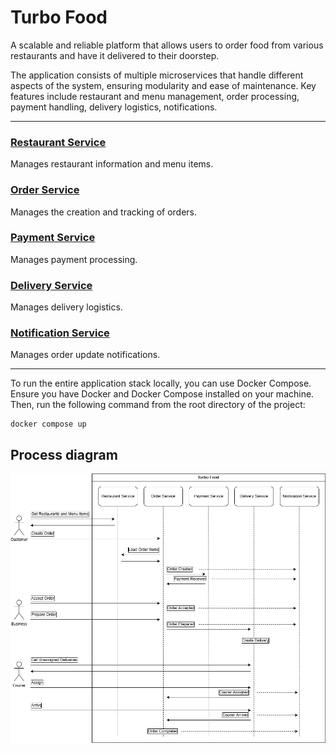 # Turbo Food

A scalable and reliable platform that allows users to order food from various restaurants
and have it delivered to their doorstep.

The application consists of multiple microservices that handle different aspects of the system,
ensuring modularity and ease of maintenance.
Key features include restaurant and menu management, order processing, payment handling,
delivery logistics, notifications.

---

### **[Restaurant Service](restaurant-service/)**
Manages restaurant information and menu items.

### **[Order Service](order-service/)**
Manages the creation and tracking of orders.

### **[Payment Service](payment-mock/)**
Manages payment processing.

### **[Delivery Service](delivery-service/)**
Manages delivery logistics.

### **[Notification Service](notification-service/)**
Manages order update notifications.

---

To run the entire application stack locally, you can use Docker Compose. Ensure you have
Docker and Docker Compose installed on your machine. Then, run the following command
from the root directory of the project:
```
docker compose up
```

## Process diagram
![turbofood-diagram.png](turbofood-diagram.png)
